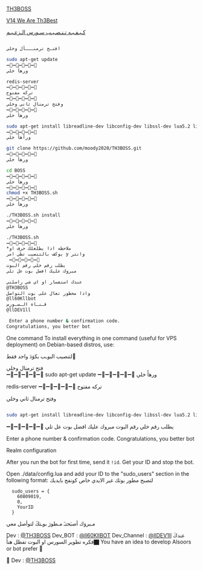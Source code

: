 [TH3BOSS](https://telegram.me/TH3BOSS)
  
[V14 We Are Th3Best](https://telegram.me/llDEV1ll)
  
[كـيـفـيـه تـنـصـيـب سـورس الـزعـيـم](https://telegram.me/TH3BOSS) 
 
```sh

افتـح ترمنـــأل وخلي   

sudo apt-get update 
➖🔹➖🔹➖🔹➖🔹➖🔹
ورهأَ خلي  

redis-server
➖🔹➖🔹➖🔹➖🔹➖🔹
تركه مفتوح    
➖🔹➖🔹➖🔹➖🔹➖🔹
وفتح ترمنال ثاني وخلي    
➖🔹➖🔹➖🔹➖🔹➖🔹
ورهأ خلي    

sudo apt-get install libreadline-dev libconfig-dev libssl-dev lua5.2 liblua5.2-dev libevent-dev libjansson* libpython-dev make unzip git redis-server g++ -y --force-yes
➖🔹➖🔹➖🔹➖🔹➖🔹
ورأهأَ خلي  

git clone https://github.com/moody2020/TH3BOSS.git
➖🔹➖🔹➖🔹➖🔹➖🔹
ورهأ خلي    

cd BOSS
➖🔹➖🔹➖🔹➖🔹➖🔹
ورهأَ خلي 
➖🔹➖🔹➖🔹➖🔹➖🔹
chmod +x TH3BOSS.sh
➖🔹➖🔹➖🔹➖🔹➖🔹
ورهأَ خلي 

./TH3BOSS.sh install
➖🔹➖🔹➖🔹➖🔹➖🔹
ورهأَ خلي  

./TH3BOSS.sh 
➖🔹➖🔹➖🔹➖🔹➖🔹
*ملاحظه اذا يطلعلك حرف او  
يوكف بالتنصيب تطي امر y وانتر 
 ➖🔹➖🔹➖🔹➖🔹➖🔹
يطلب رقم خلي رقم البوت 
مبروك عليك افضل بوت عل تلي 

عندك استفسار او اي شي راسلني
@TH3BOSS
واذا محظور تعال على بوت التواصل
@ll60Kllbot
قـنـاة الـسـورس
@llDEV1ll

 Enter a phone number & confirmation code.
Congratulations, you better bot
```
 One command
To install everything in one command (useful for VPS deployment) on Debian-based distros, use:

لتنصيب البوـب بكوَدَ واحد فقط َ   

فتح ترمنال وخلي   
➖🔹➖🔹➖🔹➖🔹➖🔹
sudo apt-get update 
➖🔹➖🔹➖🔹➖🔹➖🔹
ورهأَ خلي  

redis-server
➖🔹➖🔹➖🔹➖🔹➖🔹
تركه مفتوح   

وفتح ترمنال ثاني وخلي  
```sh

sudo apt-get install libreadline-dev libconfig-dev libssl-dev lua5.2 liblua5.2-dev libevent-dev libjansson* libpython-dev make unzip git redis-server g++ -y --force-yes && git clone https://github.com/moody2020/TH3BOSS.git && cd TH3BOSS && chmod +x TH3BOSS.sh && ./TH3BOSS.sh install && ./TH3BOSS.sh
```

➖🔹➖🔹➖🔹➖🔹➖🔹
يطلب رقم خلي رقم البوت 
مبروك عليك افضل بوت عل تلي 

 Enter a phone number & confirmation code.
Congratulations, you better bot

 Realm configuration

After you run the bot for first time, send it `!id`. Get your ID and stop the bot.

Open ./data/config.lua and add your ID to the "sudo_users" section in the following format:
 لتصبح مطور بوتك غير الايدي خاص كونفج بايديك 
```
  sudo_users = {
    60809019,
    0,
    YourID
  }
```
 مـبروَك أصبَحتـَ مـطورَ بوـتكَ لتوأصل معي 

Dev :   [@TH3BOSS](https://telegram.me/TH3BOSS)
Dev_BOT :  [@ll60KllBOT](https://telegram.me/ll60KllBOT)
Dev_Channel : [@llDEV1ll](https://telegram.me/llDEV1ll)
عندكَ فكره تطوير السورس او البوت تفظل هنأَ🏿️
You have an idea to develop Alsoors or bot prefer 🏿️

📌 Dev :   [@TH3BOSS](https://telegram.me/TH3BOSS)

